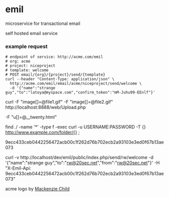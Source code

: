 # emil

microservice for transactional email

self hosted email service

### example request

    # endpoint of service: http://acme.com/emil
    # org: acme
    # project: niceproject
    # template: welcome
    # POST email/{org}/{project}/send/{template}
    curl --header "Content-Type: application/json" \
      http://acme.com/emil/email/acme/niceproject/send/welcome \
      -d '{"name":"strange guy","to":"latoya@myspace.com","confirm_token":"mM-Juhu99-EEnlf"}'


curl -F "image[]=@file1.gif" -F "image[]=@file2.gif"  http://localhost:8888/web/Upload.php

-F "u[]=@__twenty.html"


find ./ -name '*' -type f -exec curl -u USERNAME:PASSWORD -T {} http://www.example.com/folder/{} \;



9ecc433ceb0442256472acb00c1f262d76b702ecb2a93103e3ed0f67b13ae073

curl -v http://localhost/dev/emil/public/index.php/send/rw/welcome -d '{"name":"strange guy","to":"rw@20sec.net","from":"rw@20sec.net"}' -H "X-Emil-Api: 9ecc433ceb0442256472acb00c1f262d76b702ecb2a93103e3ed0f67b13ae073"

acme logo by [Mackenzie Child](http://acmelogos.com/)